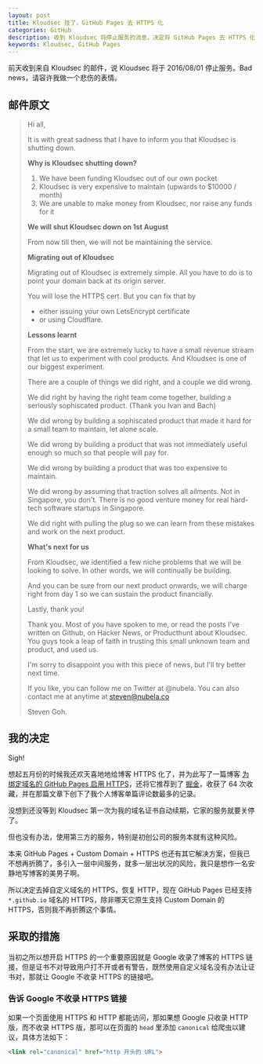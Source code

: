 ```yaml
---
layout: post
title: Kloudsec 挂了，GitHub Pages 去 HTTPS 化
categories: GitHub
description: 收到 Kloudsec 将停止服务的消息，决定将 GitHub Pages 去 HTTPS 化。
keywords: Kloudsec, GitHub Pages
---
```


前天收到来自 Kloudsec 的邮件，说 Kloudsec 将于 2016/08/01 停止服务。Bad news，请容许我做一个悲伤的表情。

## 邮件原文

> Hi all,
>
> It is with great sadness that I have to inform you that Kloudsec is shutting down.
>
> **Why is Kloudsec shutting down?**
>
> 1. We have been funding Kloudsec out of our own pocket
> 2. Kloudsec is very expensive to maintain (upwards to $10000 / month)
> 3. We are unable to make money from Kloudsec, nor raise any funds for it
>
> **We will shut Kloudsec down on 1st August**
>
> From now till then, we will not be maintaining the service.
>
> **Migrating out of Kloudsec**
>
> Migrating out of Kloudsec is extremely simple. All you have to do is to point your domain back at its origin server.
>
> You will lose the HTTPS cert. But you can fix that by
>
> * either issuing your own LetsEncrypt certificate
> * or using Cloudflare.
>
> **Lessons learnt**
>
> From the start, we are extremely lucky to have a small revenue stream that let us to experiment with cool products. And Kloudsec is one of our biggest experiment.
>
> There are a couple of things we did right, and a couple we did wrong.
>
> We did right by having the right team come together, building a seriously sophiscated product. (Thank you Ivan and Bach)
>
> We did wrong by building a sophiscated product that made it hard for a small team to maintain, let alone scale.
>
> We did wrong by building a product that was not immediately useful enough so much so that people will pay for.
>
> We did wrong by building a product that was too expensive to maintain.
>
> We did wrong by assuming that traction solves all ailments. Not in Singapore, you don't. There is no good venture money for real hard-tech software startups in Singapore.
>
> We did right with pulling the plug so we can learn from these mistakes and work on the next product.
>
> **What's next for us**
>
> From Kloudsec, we identified a few niche problems that we will be looking to solve. In other words, we will continually be building.
>
> And you can be sure from our next product onwards, we will charge right from day 1 so we can sustain the product financially.
>
> Lastly, thank you!
>
> Thank you. Most of you have spoken to me, or read the posts I've written on Github, on Hacker News, or Producthunt about Kloudsec. You guys took a leap of faith in trusting this small unknown team and product, and used us.
>
> I'm sorry to disappoint you with this piece of news, but I'll try better next time.
>
> If you like, you can follow me on Twitter at @nubela. You can also contact me at anytime at steven@nubela.co
>
> Steven Goh.

## 我的决定

Sigh!

想起五月份的时候我还欢天喜地地给博客 HTTPS 化了，并为此写了一篇博客 [为绑定域名的 GitHub Pages 启用 HTTPS](http://mazhuang.org/2016/05/21/enable-https-for-github-pages/)，还将它推荐到了 [掘金](http://gold.xitu.io/entry/574f7ea17db2a20055c3b818/detail)，收获了 64 次收藏，并在那篇文章下创下了我个人博客单篇评论数最多的记录。

没想到还没等到 Kloudsec 第一次为我的域名证书自动续期，它家的服务就要关停了。

但也没有办法，使用第三方的服务，特别是初创公司的服务本就有这种风险。

本来 GitHub Pages + Custom Domain + HTTPS 也还有其它解决方案，但我已不想再折腾了，多引入一层中间服务，就多一层出状况的风险，我只是想作一名安静地写博客的美男子啊。

所以决定去掉自定义域名的 HTTPS，恢复 HTTP，现在 GitHub Pages 已经支持 `*.github.io` 域名的 HTTPS，除非哪天它原生支持 Custom Domain 的 HTTPS，否则我不再折腾这个事情。

## 采取的措施

当初之所以想开启 HTTPS 的一个重要原因就是 Google 收录了博客的 HTTPS 链接，但是证书不对导致用户打不开或者有警告，既然使用自定义域名没有办法让证书对，那就让 Google 不收录 HTTPS 的链接吧。

### 告诉 Google 不收录 HTTPS 链接

如果一个页面使用 HTTPS 和 HTTP 都能访问，那如果想 Google 只收录 HTTP 版，而不收录 HTTPS 版，那可以在页面的 `head` 里添加 `canonical` 给爬虫以建议，具体方法如下：

```html
<link rel="canonical" href="http 开头的 URL">
```
